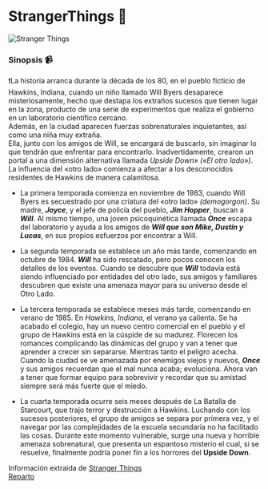 # StrangerThings 	📼

![Stranger Things](https://www.google.com/url?sa=i&url=https%3A%2F%2Fes.wikipedia.org%2Fwiki%2FStranger_Things&psig=AOvVaw1W6jPgyUCiVWhLI4Zc0aKj&ust=1676475334542000&source=images&cd=vfe&ved=0CBAQjRxqFwoTCNje4LWrlf0CFQAAAAAdAAAAABAE)

### Sinopsis 📹
❗La historia arranca durante la década de los 80, en el pueblo ficticio de Hawkins, Indiana, cuando un niño llamado Will Byers
desaparece misteriosamente, hecho que destapa los extraños sucesos que tienen lugar en la zona, producto de una serie de experimentos que realiza el gobierno en un laboratorio científico cercano.  
Además, en la ciudad aparecen fuerzas sobrenaturales inquietantes, así como una niña muy extraña.  
Ella, junto con los amigos de Will, se encargará de buscarlo, sin imaginar lo que tendrán que enfrentar para encontrarlo. Inadvertidamente, crearon un portal a una dimensión alternativa llamada *Upside Down» («El otro lado»)*. La influencia del «otro lado» comienza a afectar a los desconocidos residentes de Hawkins de manera calamitosa.

- La primera temporada comienza en noviembre de 1983, cuando Will Byers es secuestrado por una criatura del «otro lado» *(demogorgon)*. Su madre, ***Joyce***, y el jefe de policía del pueblo, ***Jim Hopper***, buscan a ***Will***. Al mismo tiempo, una joven psicoquinética llamada ***Once*** escapa del laboratorio y ayuda a los amigos de ***Will que son Mike, Dustin y Lucas***, en sus propios esfuerzos por encontrar a Will.

- La segunda temporada se establece un año más tarde, comenzando en octubre de 1984. ***Will*** ha sido rescatado, pero pocos conocen los detalles de los eventos. Cuando se descubre que ***Will*** todavía está siendo influenciado por entidades del otro lado, sus amigos y familiares descubren que existe una amenaza mayor para su universo desde el Otro Lado.

- La tercera temporada se establece meses más tarde, comenzando en verano de 1985. En *Hawkins, Indiana*, el verano ya calienta. Se ha acabado el colegio, hay un nuevo centro comercial en el pueblo y el grupo de Hawkins está en la cúspide de su madurez. Florecen los romances complicando las dinámicas del grupo y van a tener que aprender a crecer sin separarse. Mientras tanto el peligro acecha. Cuando la ciudad se ve amenazada por enemigos viejos y nuevos, ***Once*** y sus amigos recuerdan que el mal nunca acaba; evoluciona. Ahora van a tener que formar equipo para sobrevivir y recordar que su amistad siempre será más fuerte que el miedo.

- La cuarta temporada ocurre seis meses después de La Batalla de Starcourt, que trajo terror y destrucción a Hawkins. Luchando con los sucesos posteriores, el grupo de amigos se separa por primera vez, y el navegar por las complejidades de la escuela secundaria no ha facilitado las cosas. Durante este momento vulnerable, surge una nueva y horrible amenaza sobrenatural, que presenta un espantoso misterio el cual, si se resuelve, finalmente podría poner fin a los horrores del **Upside Down**.

Información extraida de [Stranger Things](https://es.wikipedia.org/wiki/Stranger_Things#Sinopsis)  
[Reparto](https://es.wikipedia.org/wiki/Stranger_Things#Reparto)
